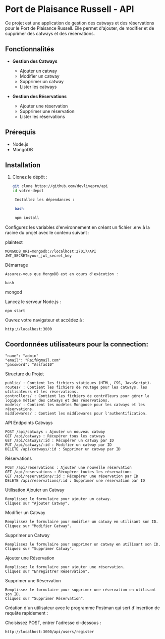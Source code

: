 # Port de Plaisance Russell - API

Ce projet est une application de gestion des catways et des réservations pour le Port de Plaisance Russell. Elle permet d'ajouter, de modifier et de supprimer des catways et des réservations.

## Fonctionnalités

- **Gestion des Catways**
  - Ajouter un catway
  - Modifier un catway
  - Supprimer un catway
  - Lister les catways

- **Gestion des Réservations**
  - Ajouter une réservation
  - Supprimer une réservation
  - Lister les réservations

## Prérequis

- Node.js
- MongoDB

## Installation

1. Clonez le dépôt :

   ```bash
   git clone https://github.com/devlivepro/api
   cd votre-depot

    Installez les dépendances :

    bash

    npm install

Configurez les variables d'environnement en créant un fichier .env à la racine du projet avec le contenu suivant :

plaintext

    MONGODB_URI=mongodb://localhost:27017/API
    JWT_SECRET=your_jwt_secret_key

Démarrage

    Assurez-vous que MongoDB est en cours d'exécution :

    bash

mongod

Lancez le serveur Node.js :

    npm start

Ouvrez votre navigateur et accédez à :


    http://localhost:3000

## Coordonnées utilisateurs pour la connection:
    
    "name": "admin"
    "email": "Raif@gmail.com"
    "password": "Assfad10"

Structure du Projet

    public/ : Contient les fichiers statiques (HTML, CSS, JavaScript).
    routes/ : Contient les fichiers de routage pour les catways, les utilisateurs et les réservations.
    controllers/ : Contient les fichiers de contrôleurs pour gérer la logique métier des catways et des réservations.
    models/ : Contient les modèles Mongoose pour les catways et les réservations.
    middlewares/ : Contient les middlewares pour l'authentification.

API Endpoints
Catways

    POST /api/catways : Ajouter un nouveau catway
    GET /api/catways : Récupérer tous les catways
    GET /api/catways/:id : Récupérer un catway par ID
    PUT /api/catways/:id : Modifier un catway par ID
    DELETE /api/catways/:id : Supprimer un catway par ID

Réservations

    POST /api/reservations : Ajouter une nouvelle réservation
    GET /api/reservations : Récupérer toutes les réservations
    GET /api/reservations/:id : Récupérer une réservation par ID
    DELETE /api/reservations/:id : Supprimer une réservation par ID

Utilisation
Ajouter un Catway

    Remplissez le formulaire pour ajouter un catway.
    Cliquez sur "Ajouter Catway".

Modifier un Catway

    Remplissez le formulaire pour modifier un catway en utilisant son ID.
    Cliquez sur "Modifier Catway".

Supprimer un Catway

    Remplissez le formulaire pour supprimer un catway en utilisant son ID.
    Cliquez sur "Supprimer Catway".

Ajouter une Réservation

    Remplissez le formulaire pour ajouter une réservation.
    Cliquez sur "Enregistrer Réservation".

Supprimer une Réservation

    Remplissez le formulaire pour supprimer une réservation en utilisant son ID.
    Cliquez sur "Supprimer Réservation".


Création d'un utilisateur avec le programme Postman qui sert d'insertion de requête rapidement :

Choisissez POST, entrer l'adresse ci-dessous :

    http://localhost:3000/api/users/register
